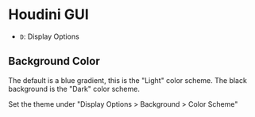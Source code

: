 # Houdini GUI

- `D`: Display Options

## Background Color

The default is a blue gradient, this is the "Light" color scheme. The black background is the "Dark" color scheme.

Set the theme under "Display Options > Background > Color Scheme"